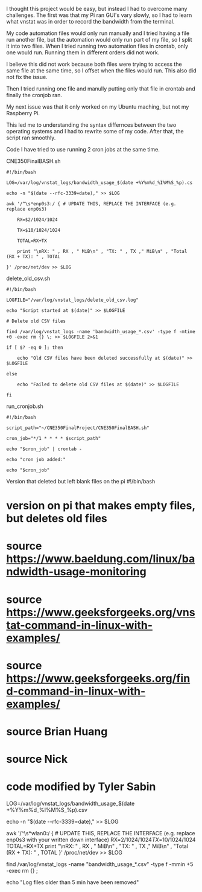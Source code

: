 I thought this project would be easy, but instead I had to overcome many challenges. 
The first was that my Pi ran GUI's vary slowly, so I had to learn what vnstat was in order to record the bandwidth from the terminal.

My code automation files would only run manually and I tried having a file run another file, but the automation would only run part of my file, so I split it into two files. When I tried running two automation files in crontab, only one would run. Running them in different orders did not work.

I believe this did not work because both files were trying to access the same file at the same time, so I offset when the files would run. This also did not fix the issue.

Then I tried running one file and manully putting only that file in crontab and finally the cronjob ran.

My next issue was that it only worked on my Ubuntu maching, but not my Raspberry Pi.

This led me to understanding the syntax differnces between the two operating systems and I had to rewrite some of my code. 
After that, the script ran smoothly.

Code I have tried to use running 2 cron jobs at the same time. 

CNE350FinalBASH.sh  
```
#!/bin/bash

LOG=/var/log/vnstat_logs/bandwidth_usage_$(date +%Y%m%d_%I%M%S_%p).cs

echo -n "$(date --rfc-3339=date)," >> $LOG

awk '/^\s*enp0s3:/ { # UPDATE THIS, REPLACE THE INTERFACE (e.g. replace enp0s3)

    RX=$2/1024/1024

    TX=$10/1024/1024

    TOTAL=RX+TX

    print "\nRX: " , RX , " MiB\n" , "TX: " , TX ," MiB\n" , "Total (RX + TX): " , TOTAL

}' /proc/net/dev >> $LOG
```

delete_old_csv.sh
```
#!/bin/bash

LOGFILE="/var/log/vnstat_logs/delete_old_csv.log"

echo "Script started at $(date)" >> $LOGFILE

# Delete old CSV files

find /var/log/vnstat_logs -name 'bandwidth_usage_*.csv' -type f -mtime +0 -exec rm {} \; >> $LOGFILE 2>&1

if [ $? -eq 0 ]; then

    echo "Old CSV files have been deleted successfully at $(date)" >> $LOGFILE

else

    echo "Failed to delete old CSV files at $(date)" >> $LOGFILE

fi
```

run_cronjob.sh  

```
#!/bin/bash

script_path="~/CNE350FinalProject/CNE350FinalBASH.sh"

cron_job="*/1 * * * * $script_path"

echo "$cron_job" | crontab -

echo "cron job added:"

echo "$cron_job"
```
Version that deleted but left blank files on the pi
#!/bin/bash

# version on pi that makes empty files, but deletes old files
# source https://www.baeldung.com/linux/bandwidth-usage-monitoring
# source https://www.geeksforgeeks.org/vnstat-command-in-linux-with-examples/
# source https://www.geeksforgeeks.org/find-command-in-linux-with-examples/
# source Brian Huang
# source Nick
# code modified by Tyler Sabin

LOG=/var/log/vnstat_logs/bandwidth_usage_$(date +%Y%m%d_%I%M%S_%p).csv

echo -n "$(date --rfc-3339=date)," >> $LOG

awk '/^\s*wlan0:/ { # UPDATE THIS, REPLACE THE INTERFACE (e.g. replace enp0s3 with your written down interface)
    RX=$2/1024/1024
    TX=$10/1024/1024
    TOTAL=RX+TX
    print "\nRX: " , RX , " MiB\n" , "TX: " , TX ," MiB\n" , "Total (RX + TX): " , TOTAL
}' /proc/net/dev >> $LOG

find /var/log/vnstat_logs -name "bandwidth_usage_*.csv" -type f -mmin +5 -exec rm {} \;

echo "Log files older than 5 min have been removed"
